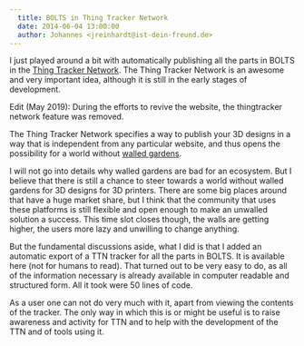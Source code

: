 ```yaml
---
  title: BOLTS in Thing Tracker Network
  date: 2014-06-04 13:00:00
  author: Johannes <jreinhardt@ist-dein-freund.de>
---
```


I just played around a bit with automatically publishing all the parts in BOLTS
in the [Thing Tracker Network](http://thingtracker.net/). The Thing Tracker
Network is an awesome and very important idea, although it is still in the
early stages of development.

<!-- more -->

Edit (May 2019): During the efforts to revive the website, the thingtracker network feature was removed.

The Thing  Tracker Network specifies a way to publish your 3D designs in a way
that is independent from any particular website, and thus opens the possibility
for a world without 
[walled gardens](https://en.wikipedia.org/wiki/Walled_garden_%28technology%29).

I will not go into details why walled gardens are bad for an ecosystem. But I
believe that there is still a chance to steer towards a world without walled
gardens for 3D designs for 3D printers. There are some big places around that
have a huge market share, but I think that the community that uses these
platforms is still flexible and open enough to make an unwalled solution a success.
This time slot closes though, the walls are getting higher, the users more lazy
and unwilling to change anything.

But the fundamental discussions aside, what I did is that I added an automatic
export of a TTN tracker for all the parts in BOLTS. It is available here (not
for humans to read). That turned out to be very easy to do, as all of the
information necessary is already available in computer readable and structured
form. All it took were 50 lines of code.

As a user one can not do very much with it, apart from viewing the contents of
the tracker.  The only way in which this is or might be useful is to raise
awareness and activity for TTN and to help with the development of the TTN and
of tools using it.
